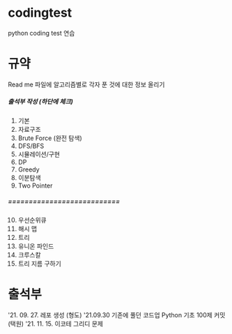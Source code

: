 # codingtest

python coding test 연습 

# 규약 
 Read me 파일에 알고리즘별로 각자 푼 것에 대한 정보 올리기
 
##### 출석부 작성 (하단에 체크)
 
1. 기본
2. 자료구조
3. Brute Force (완전 탐색)
4. DFS/BFS
5. 시뮬레이션/구현
6. DP
7. Greedy
8. 이분탐색
9. Two Pointer
##### ===========================
10. 우선순위큐
11. 해시 맵
12. 트리
13. 유니온 파인드
14. 크루스칼
15. 트리 지름 구하기


# 출석부

'21. 09. 27. 레포 생성 (형도)
'21.09.30 기존에 풀던 코드업 Python 기초 100제 커밋 (택원)
'21. 11. 15. 이코테 그리디 문제 
